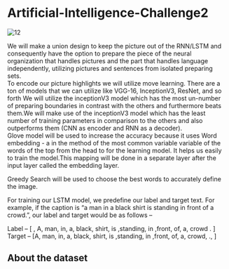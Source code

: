 # Artificial-Intelligence-Challenge2
![12](https://user-images.githubusercontent.com/74718176/148668997-7c22a42f-d092-4f5f-9179-c99f7a6c6552.png)

We will make a union design to keep the picture out of the RNN/LSTM and consequently have the option to prepare the piece of the neural organization that handles pictures and the part that handles language independently, utilizing pictures and sentences from isolated preparing sets. </br >
To encode our picture highlights we will utilize move learning. There are a ton of models that we can utilize like VGG-16, InceptionV3, ResNet, and so forth
We will utilize the inceptionV3 model which has the most un-number of preparing boundaries in contrast with the others and furthermore beats them.We will make use of the inceptionV3 model which has the least number of training parameters in comparison to the others and also outperforms them (CNN as encoder and RNN as a decoder). </br >
Glove model will be used to increase the accuracy because it uses Word embedding - a in the method of the most common variable variable of the words of the top from the head to for the learning model. It helps us easily to train the model.This mapping will be done in a separate layer after the input layer called the embedding layer. </br >

Greedy Search will be used to choose the best words to accurately define the image. </br >

For training our LSTM model, we predefine our label and target text. For example, if the caption is “a man in a black shirt is standing in front of a crowd.”, our label and target would be as follows –

Label – [ , A,  man,  in,  a, black,  shirt, is ,standing, in ,front, of, a, crowd  . ] </br >
Target – [A,  man,  in,  a, black,  shirt, is ,standing, in ,front, of, a, crowd,  ., ]


## About the dataset


